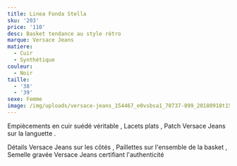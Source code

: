 ```yaml
---
title: Linea Fonda Stella
sku: '203'
price: '110'
desc: Basket tendance au style rétro
marque: Versace Jeans
matiere:
  - Cuir
  - Synthétique
couleur:
  - Noir
taille:
  - '38'
  - '39'
sexe: Femme
image: /img/uploads/versace-jeans_154467_e0vsbsa1_70737-899_20180918t152533_01.jpg
---
```

Empiècements en cuir suédé véritable
, Lacets plats
, Patch Versace Jeans sur la languette
.

Détails Versace Jeans sur les côtés
, Paillettes sur l'ensemble de la basket
, Semelle gravée Versace Jeans certifiant l'authenticité

